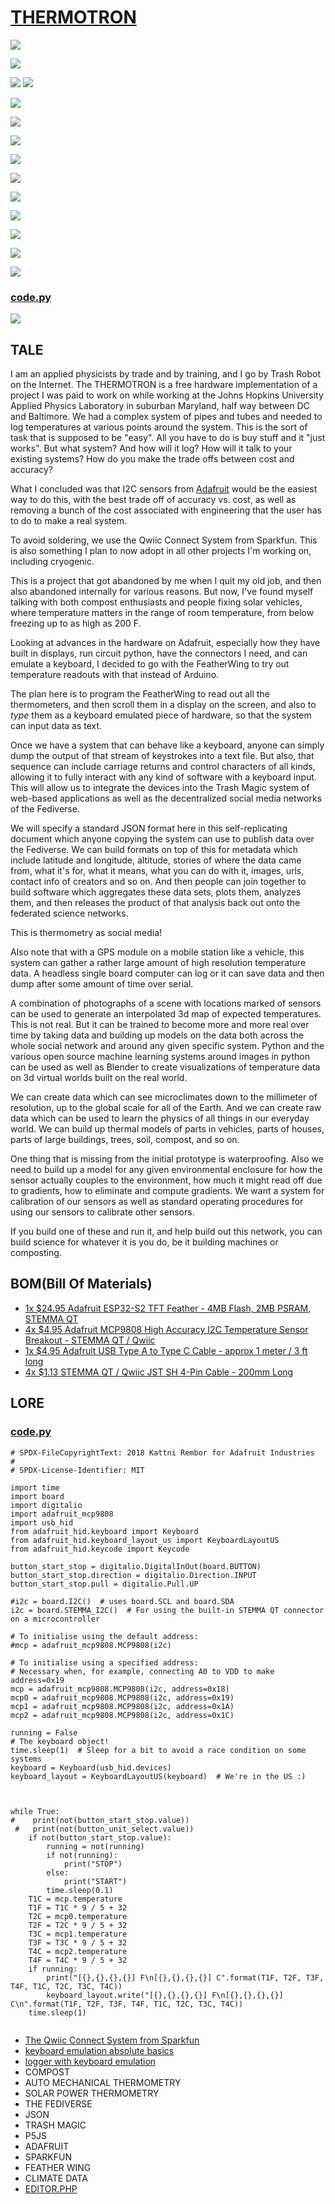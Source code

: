 # [THERMOTRON](https://github.com/lafelabs/thermotron)

![](https://raw.githubusercontent.com/LafeLabs/thermotron/main/images/thermotron.svg)

![](https://raw.githubusercontent.com/LafeLabs/thermotron/main/images/T-replication.svg)

![](images/qrcode.png)
![](images/qrcode-page.png)


![](https://raw.githubusercontent.com/LafeLabs/thermotron/main/images/T-chain.svg)


[![](https://raw.githubusercontent.com/LafeLabs/thermotron/main/images/feather.jpg)](https://www.adafruit.com/product/5300)

![](https://raw.githubusercontent.com/LafeLabs/thermotron/main/images/T1.svg)

[![](https://raw.githubusercontent.com/LafeLabs/thermotron/main/images/T1-back.jpg)](https://www.adafruit.com/product/5027)

![](https://raw.githubusercontent.com/LafeLabs/thermotron/main/images/T2.svg)

[![](https://raw.githubusercontent.com/LafeLabs/thermotron/main/images/T2-back.jpg)](https://www.adafruit.com/product/5027)


![](https://raw.githubusercontent.com/LafeLabs/thermotron/main/images/T3.svg)

[![](https://raw.githubusercontent.com/LafeLabs/thermotron/main/images/T3-back.jpg)](https://www.adafruit.com/product/5027)

![](https://raw.githubusercontent.com/LafeLabs/thermotron/main/images/T4.svg)

[![](https://raw.githubusercontent.com/LafeLabs/thermotron/main/images/T4-back.jpg)](https://www.adafruit.com/product/5027)


### [code.py](https://github.com/LafeLabs/thermotron/blob/main/circuit_python/code.py)

![](https://raw.githubusercontent.com/LafeLabs/thermotron/main/images/circuitpy-lib.jpg)


## TALE

I am an applied physicists by trade and by training, and I go by Trash Robot on the Internet. The THERMOTRON is a free hardware implementation of a project I was paid to work on while working at the Johns Hopkins University Applied Physics Laboratory in suburban Maryland, half way between DC and Baltimore.  We had a complex system of pipes and tubes and needed to log temperatures at various points around the system.  This is the sort of task that is supposed to be "easy".  All you have to do is buy stuff and it "just works".  But what system? And how will it log?  How will it talk to your existing systems? How do you make the trade offs between cost and accuracy?

What I concluded was that I2C sensors from [Adafruit](https://adafrut.com) would be the easiest way to do this, with the best trade off of accuracy vs. cost, as well as removing a bunch of the cost associated with engineering that the user has to do to make a real system. 

To avoid soldering, we use the Qwiic Connect System from Sparkfun.  This is also something I plan to now adopt in all other projects I'm working on, including cryogenic.  

This is a project that got abandoned by me when I quit my old job, and then also abandoned internally for various reasons. But now, I've found myself talking with both compost enthusiasts and people fixing solar vehicles, where temperature matters in the range of room temperature, from below freezing up to as high as 200 F.  

Looking at advances in the hardware on Adafruit, especially how they have built in displays, run circuit python, have the connectors I need, and can emulate a keyboard, I decided to go with the FeatherWing to try out temperature readouts with that instead of Arduino.  

The plan here is to program the FeatherWing to read out all the thermometers, and then scroll them in a display on the screen, and also to *type* them as a keyboard emulated piece of hardware, so that the system can input data as text. 

Once we have a system that can behave like a keyboard, anyone can simply dump the output of that stream of keystrokes into a text file.  But also, that sequence can include carriage returns and control characters of all kinds, allowing it to fully interact with any kind of software with a keyboard input.   This will allow us to integrate the devices into the Trash Magic system of web-based applications as well as the decentralized social media networks of the Fediverse.  

We will specify a standard JSON format here in this self-replicating document which anyone copying the system can use to publish data over the Fediverse.  We can build formats on top of this for metadata which include latitude and longitude, altitude, stories of where the data came from, what it's for, what it means, what you can do with it, images, urls, contact info of creators and so on.  And then people can join together to build software which aggregates these data sets, plots them, analyzes them, and then releases the product of that analysis back out onto the federated science networks.  

This is thermometry as social media!

Also note that with a GPS module on a mobile station like a vehicle, this system can gather a rather large amount of high resolution temperature data.  A headless single board computer can log or it can save data and then dump after some amount of time over serial.  

A combination of photographs of a scene with locations marked of sensors can be used to generate an interpolated 3d map of expected temperatures.  This is not real. But it can be trained to become more and more real over time by taking data and building up models on the data both across the whole social network and around any given specific system. Python and the various open source machine learning systems around images in python can be used as well as Blender to create visualizations of temperature data on 3d virtual worlds built on the real world. 

We can create data which can see microclimates down to the millimeter of resolution, up to the global scale for all of the Earth. And we can create raw data which can be used to learn the physics of all things in our everyday world.  We can build up thermal models of parts in vehicles, parts of houses, parts of large buildings, trees, soil, compost, and so on.

One thing that is missing from the initial prototype is waterproofing. Also we need to build up a model for any given environmental enclosure for how the sensor actually couples to the environment, how much it might read off due to gradients, how to eliminate and compute gradients. We want a system for calibration of our sensors as well as standard operating procedures for using our sensors to calibrate other sensors.  

If you build one of these and run it, and help build out this network, you can build science for whatever it is you do, be it building machines or composting.

## BOM(Bill Of Materials)

 - [1x $24.95 Adafruit ESP32-S2 TFT Feather - 4MB Flash, 2MB PSRAM, STEMMA QT](https://www.adafruit.com/product/5300)
 - [4x $4.95 Adafruit MCP9808 High Accuracy I2C Temperature Sensor Breakout - STEMMA QT / Qwiic](https://www.adafruit.com/product/5027)
 - [1x $4.95 Adafruit USB Type A to Type C Cable - approx 1 meter / 3 ft long](https://www.adafruit.com/product/4474)
 - [4x $1.13 STEMMA QT / Qwiic JST SH 4-Pin Cable - 200mm Long](https://www.adafruit.com/product/4401)

## LORE

### [code.py](https://github.com/LafeLabs/thermotron/blob/main/circuit_python/code.py)

```
# SPDX-FileCopyrightText: 2018 Kattni Rembor for Adafruit Industries
#
# SPDX-License-Identifier: MIT

import time
import board
import digitalio
import adafruit_mcp9808
import usb_hid
from adafruit_hid.keyboard import Keyboard
from adafruit_hid.keyboard_layout_us import KeyboardLayoutUS
from adafruit_hid.keycode import Keycode

button_start_stop = digitalio.DigitalInOut(board.BUTTON)
button_start_stop.direction = digitalio.Direction.INPUT
button_start_stop.pull = digitalio.Pull.UP

#i2c = board.I2C()  # uses board.SCL and board.SDA
i2c = board.STEMMA_I2C()  # For using the built-in STEMMA QT connector on a microcontroller

# To initialise using the default address:
#mcp = adafruit_mcp9808.MCP9808(i2c)

# To initialise using a specified address:
# Necessary when, for example, connecting A0 to VDD to make address=0x19
mcp = adafruit_mcp9808.MCP9808(i2c, address=0x18)
mcp0 = adafruit_mcp9808.MCP9808(i2c, address=0x19) 
mcp1 = adafruit_mcp9808.MCP9808(i2c, address=0x1A)
mcp2 = adafruit_mcp9808.MCP9808(i2c, address=0x1C)

running = False
# The keyboard object!
time.sleep(1)  # Sleep for a bit to avoid a race condition on some systems
keyboard = Keyboard(usb_hid.devices)
keyboard_layout = KeyboardLayoutUS(keyboard)  # We're in the US :)



while True:
#    print(not(button_start_stop.value))
 #   print(not(button_unit_select.value))
    if not(button_start_stop.value):
        running = not(running)
        if not(running):
            print("STOP")
        else:
            print("START")
        time.sleep(0.1)
    T1C = mcp.temperature
    T1F = T1C * 9 / 5 + 32
    T2C = mcp0.temperature
    T2F = T2C * 9 / 5 + 32
    T3C = mcp1.temperature
    T3F = T3C * 9 / 5 + 32
    T4C = mcp2.temperature
    T4F = T4C * 9 / 5 + 32
    if running:
        print("[{},{},{},{}] F\n[{},{},{},{}] C".format(T1F, T2F, T3F, T4F, T1C, T2C, T3C, T4C))
        keyboard_layout.write("[{},{},{},{}] F\n[{},{},{},{}] C\n".format(T1F, T2F, T3F, T4F, T1C, T2C, T3C, T4C))
    time.sleep(1)


```


 - [The Qwiic Connect System from Sparkfun](https://www.sparkfun.com/qwiic)
 - [keyboard emulation absolute basics](https://learn.adafruit.com/make-it-a-keyboard/overview)
 - [logger with keyboard emulation](https://learn.adafruit.com/make-it-data-log-spreadsheet-circuit-playground/overview)
 - COMPOST
 - AUTO MECHANICAL THERMOMETRY
 - SOLAR POWER THERMOMETRY
 - THE FEDIVERSE
 - JSON
 - TRASH MAGIC
 - P5JS
 - ADAFRUIT
 - SPARKFUN
 - FEATHER WING
 - CLIMATE DATA
 - [EDITOR.PHP](editor.php)